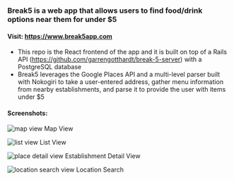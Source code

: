 ### Break5 is a web app that allows users to find food/drink options near them for under $5

#### Visit: https://www.break5app.com

- This repo is the React frontend of the app and it is built on top of a Rails API (https://github.com/garrengotthardt/break-5-server) with a PostgreSQL database
- Break5 leverages the Google Places API and a multi-level parser built with Nokogiri to take a
user-entered address, gather menu information from nearby establishments, and parse it
to provide the user with items under $5


#### Screenshots:

![map view](https://user-images.githubusercontent.com/1863593/31553472-9982fb8c-b008-11e7-95cb-f9e7c4fbdf10.png)
Map View

![list view](https://user-images.githubusercontent.com/1863593/31553070-4273a1d0-b007-11e7-93d9-d188376f23ed.png)
List View

![place detail view](https://user-images.githubusercontent.com/1863593/31553180-94f865da-b007-11e7-85a2-90cb8b424ce5.png)
Establishment Detail View

![location search view](https://user-images.githubusercontent.com/1863593/31553136-6d5a8864-b007-11e7-8112-aac1aadb6be9.png)
Location Search


